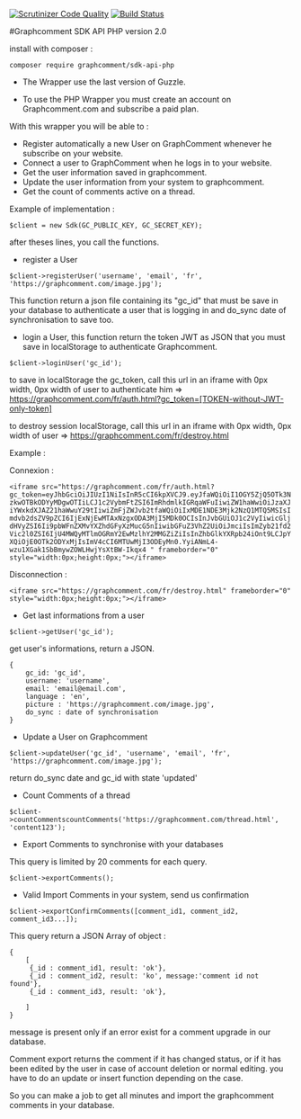 [![Scrutinizer Code Quality](https://scrutinizer-ci.com/g/graphcomment/sdk-api-php/badges/quality-score.png?b=master)](https://scrutinizer-ci.com/g/graphcomment/sdk-api-php/?branch=master)
[![Build Status](https://scrutinizer-ci.com/g/graphcomment/sdk-api-php/badges/build.png?b=master)](https://scrutinizer-ci.com/g/graphcomment/sdk-api-php/build-status/master)

#Graphcomment SDK API PHP version 2.0

install with composer :

`composer require graphcomment/sdk-api-php`

- The Wrapper use the last version of Guzzle.

- To use the PHP Wrapper you must create an account on Graphcomment.com and subscribe a paid plan.

With this wrapper you will be able to :

- Register automatically a new User on GraphComment whenever he subscribe on your website.
- Connect a user to GraphComment when he logs in to your website.
- Get the user information saved in graphcomment.
- Update the user information from your system to graphcomment.
- Get the count of comments active on a thread.

Example of implementation :

`$client = new Sdk(GC_PUBLIC_KEY, GC_SECRET_KEY);`

after theses lines, you call the functions.

- register a User

`$client->registerUser('username', 'email', 'fr', 'https://graphcomment.com/image.jpg');`

This function return a json file containing its "gc_id" that must be save in your database to authenticate a user that is logging in and do_sync date of synchronisation to save too.

- login a User, this function return the token JWT as JSON that you must save in localStorage to authenticate Graphcomment.

`$client->loginUser('gc_id');`

to save in localStorage the gc_token, call this url in an iframe with 0px width, 0px width of user to authenticate him => https://graphcomment.com/fr/auth.html?gc_token=[TOKEN-without-JWT-only-token]

to destroy session localStorage, call this url in an iframe with 0px width, 0px width of user => https://graphcomment.com/fr/destroy.html

Example : 

Connexion :

`<iframe src="https://graphcomment.com/fr/auth.html?gc_token=eyJhbGciOiJIUzI1NiIsInR5cCI6kpXVCJ9.eyJfaWQiOiI1OGY5ZjQ5OTk3NzkwOTBkODYyMDgwOTIiLCJ1c2VybmFtZSI6ImRhdmlkIGRqaWFuIiwiZW1haWwiOiJzaXJiYWxkdXJAZ21haWwuY29tIiwiZmFjZWJvb2tfaWQiOiIxMDE1NDE3Mjk2NzQ1MTQ5MSIsImdvb2dsZV9pZCI6IjExNjEwMTAxNzgxODA3MjI5MDk0OCIsInJvbGUiOJ1c2VyIiwicGljdHVyZSI6Ii9pbWFnZXMvYXZhdGFyXzMucG5nIiwibGFuZ3VhZ2UiOiJmciIsImZyb21fd2Vic2l0ZSI6IjU4MWQyMTlmOGRmY2EwMzlhY2MMGZiZiIsInZhbGlkYXRpb24iOnt9LCJpYXQiOjE0OTk2ODYxMjIsImV4cCI6MTUwMjI3ODEyMn0.YyiANmL4-wzu1XGak1SbBmywZOWLHwjYsXtBW-Ikqx4
" frameborder="0" style="width:0px;height:0px;"></iframe>`

Disconnection :

`<iframe src="https://graphcomment.com/fr/destroy.html" frameborder="0" style="width:0px;height:0px;"></iframe>`

- Get last informations from a user

`$client->getUser('gc_id');`

get user's informations, return a JSON.

```
{
	gc_id: 'gc_id',
	username: 'username',
	email: 'email@email.com',
	language : 'en',
	picture : 'https://graphcomment.com/image.jpg',
	do_sync : date of synchronisation
}
```
- Update a User on Graphcomment

`$client->updateUser('gc_id', 'username', 'email', 'fr', 'https://graphcomment.com/image.jpg');`

return do_sync date and gc_id with state 'updated'

- Count Comments of a thread

`$client->countCommentscountComments('https://graphcomment.com/thread.html', 'content123');`

- Export Comments to synchronise with your databases

This query is limited by 20 comments for each query. 

`$client->exportComments();`

- Valid Import Comments in your system, send us confirmation

`$client->exportConfirmComments([comment_id1, comment_id2, comment_id3...]);`

This query return a JSON Array of object :

```
{
    [
     {_id : comment_id1, result: 'ok'},
     {_id : comment_id2, result: 'ko', message:'comment id not found'},
     {_id : comment_id3, result: 'ok'},
     
    ]
}
```

message is present only if an error exist for a comment upgrade in our database.

Comment export returns the comment if it has changed status, or if it has been edited by the user in case of account deletion or normal editing.
you have to do an update or insert function depending on the case.

So you can make a job to get all minutes and import the graphcomment comments in your database.